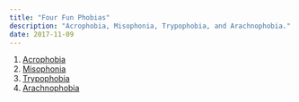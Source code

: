 ```yaml
---
title: "Four Fun Phobias"
description: "Acrophobia, Misophonia, Trypophobia, and Arachnophobia."
date: 2017-11-09
---
```

1. [Acrophobia](https://en.wikipedia.org/wiki/Acrophobia)
2. [Misophonia](https://en.wikipedia.org/wiki/Misophonia)
3. [Trypophobia](https://en.wikipedia.org/wiki/Trypophobia)
4. [Arachnophobia](https://en.wikipedia.org/wiki/Arachnophobia)
